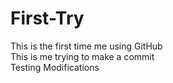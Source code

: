 # First-Try
This is the first time me using GitHub
<br>
This is me trying to make a commit
<br>
Testing Modifications
